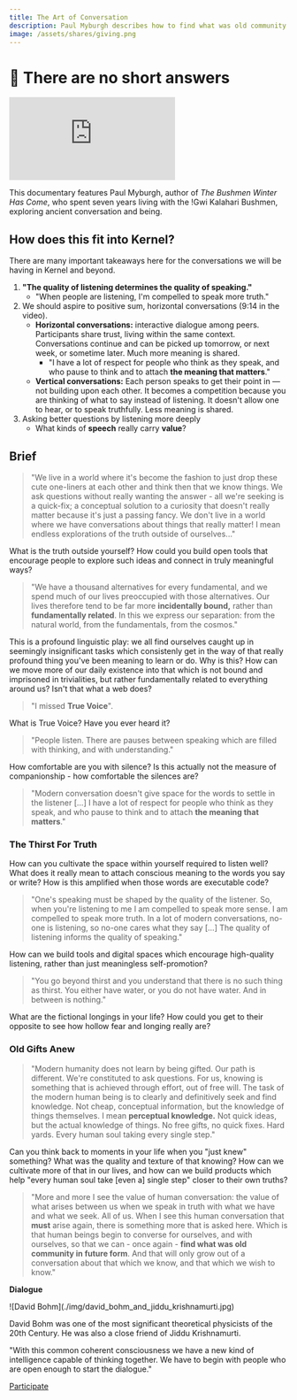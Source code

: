 ```yaml
---
title: The Art of Conversation
description: Paul Myburgh describes how to find what was old community in future form through horizontal conversation, deep listening and a fundamental approach to relationship.
image: /assets/shares/giving.png
---
```


# 💬 There are no short answers

<iframe class="video-frame" src="https://www.youtube-nocookie.com/embed/CCYw0QVoB_U" frameborder="0" allow="accelerometer; autoplay; encrypted-media; gyroscope; picture-in-picture" allowfullscreen></iframe>

This documentary features Paul Myburgh, author of *The Bushmen Winter Has Come*, who spent seven years living with the !Gwi Kalahari Bushmen, exploring ancient conversation and being. 

## How does this fit into Kernel?

There are many important takeaways here for the conversations we will be having in Kernel and beyond. 

1. **"The quality of listening determines the quality of speaking."**
    - "When people are listening, I'm compelled to speak more truth."
2. We should aspire to positive sum, horizontal conversations (9:14 in the video). 
    - **Horizontal conversations:** interactive dialogue among peers. Participants share trust, living within the same context. Conversations continue and can be picked up tomorrow, or next week, or sometime later. Much more meaning is shared.
        - "I have a lot of respect for people who think as they speak, and who pause to think and to attach **the meaning that matters**."
    - **Vertical conversations:** Each person speaks to get their point in — not building upon each other. It becomes a competition because you are thinking of what to say instead of listening. It doesn't allow one to hear, or to speak truthfully. Less meaning is shared.
3. Asking better questions by listening more deeply
    - What kinds of **speech** really carry **value**?

## Brief

> "We live in a world where it's become the fashion to just drop these cute one-liners at each other and think then that we know things. We ask questions without really wanting the answer - all we're seeking is a quick-fix; a conceptual solution to a curiosity that doesn't really matter because it's just a passing fancy. We don't live in a world where we have conversations about things that really matter! I mean endless explorations of the truth outside of ourselves..."

What is the truth outside yourself? How could you build open tools that encourage people to explore such ideas and connect in truly meaningful ways?

> "We have a thousand alternatives for every fundamental, and we spend much of our lives preoccupied with those alternatives. Our lives therefore tend to be far more **incidentally bound,** rather than **fundamentally related**. In this we express our separation: from the natural world, from the fundamentals, from the cosmos."

This is a profound linguistic play: we all find ourselves caught up in seemingly insignificant tasks which consistenly get in the way of that really profound thing you've been meaning to learn or do. Why is this? How can we move more of our daily existence into that which is not bound and imprisoned in trivialities, but rather fundamentally related to everything around us? Isn't that what a web does?

> "I missed **True Voice**". 

What is True Voice? Have you ever heard it?

> "People listen. There are pauses between speaking which are filled with thinking, and with understanding." 

How comfortable are you with silence? Is this actually not the measure of companionship - how comfortable the silences are?

> "Modern conversation doesn't give space for the words to settle in the listener \[...\] I have a lot of respect for people who think as they speak, and who pause to think and to attach **the meaning that matters**."

### The Thirst For Truth

How can you cultivate the space within yourself required to listen well? What does it really mean to attach conscious meaning to the words you say or write? How is this amplified when those words are executable code?

> "One's speaking must be shaped by the quality of the listener. So, when you're listening to me I am compelled to speak more sense. I am compelled to speak more truth. In a lot of modern conversations, no-one is listening, so no-one cares what they say [...] The quality of listening informs the quality of speaking."

How can we build tools and digital spaces which encourage high-quality listening, rather than just meaningless self-promotion?

> "You go beyond thirst and you understand that there is no such thing as thirst. You either have water, or you do not have water. And in between is nothing." 

What are the fictional longings in your life? How could you get to their opposite to see how hollow fear and longing really are?

### Old Gifts Anew

> "Modern humanity does not learn by being gifted. Our path is different. We're constituted to ask questions. For us, knowing is something that is achieved through effort, out of free will. The task of the modern human being is to clearly and definitively seek and find knowledge. Not cheap, conceptual information, but the knowledge of things themselves. I mean **perceptual knowledge.** Not quick ideas, but the actual knowledge of things. No free gifts, no quick fixes. Hard yards. Every human soul taking every single step."

Can you think back to moments in your life when you "just knew" something? What was the quality and texture of that knowing? How can we cultivate more of that in our lives, and how can we build products which help "every human soul take [even a] single step" closer to their own truths?

> "More and more I see the value of human conversation: the value of what arises between us when we speak in truth with what we have and what we seek. All of us. When I see this human conversation that **must** arise again, there is something more that is asked here. Which is that human beings begin to converse for ourselves, and with ourselves, so that we can - once again - **find what was old community in future form**. And that will only grow out of a conversation about that which we know, and that which we wish to know."

<div markdown="1" class="card half sidebar center gemoji center-content center">

**Dialogue**

<div markdown="2">
![David Bohm](./img/david_bohm_and_jiddu_krishnamurti.jpg)
</div>

David Bohm was one of the most significant theoretical physicists of the 20th Century. He was also a close friend of Jiddu Krishnamurti.

"With this common coherent consciousness we have a new kind of intelligence capable of thinking together. We have to begin with people who are open enough to start the dialogue."

<div markdown="3" class="curated-link">
<a target="_blank" href="https://www.bohmdialogue.org/#bohmdialogue">Participate</a>
</div>

</div>

<div markdown="1" class="clear"></div>